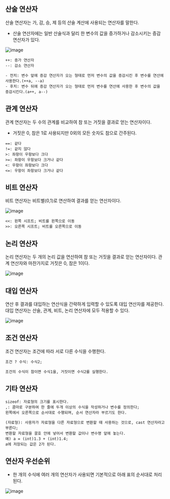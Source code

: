 ## 산술 연산자

산술 연산자는 가, 감, 승, 제 등의 산술 계산에 사용되는 연산자를 말한다.

- 산술 연산자에는 일반 산술식과 달리 한 변수의 값을 증가하거나 감소시키는 증감 연산자가 있다.

 ![image](https://github.com/user-attachments/assets/c884bc5d-c0a3-4dab-b9dc-b8e5e4d2f64f)

```
++: 증가 연산자
--: 감소 연산자

- 전치: 변수 앞에 증감 연산자가 오는 형태로 먼저 변수의 값을 증감시킨 후 변수를 연산에 사용한다.(++a, --a)
- 후치: 변수 뒤에 증감 연산자가 오는 형태로 먼저 변수를 연산에 사용한 후 변수의 값을 증감시킨다.(a++, a--)
```

## 관계 연산자

관계 연산자는 두 수의 관계를 비교하여 참 또는 거짓을 결과로 얻는 연산자이다.

- 거짓은 0, 참은 1로 사용되지만 0외의 모든 숫자도 참으로 간주된다.

```
==: 같다
!=: 같지 않다
>: 좌항이 우항보다 크다
>=: 좌항이 우항보다 크거나 같다
<: 우항이 좌항보다 크다
<=: 우항이 좌항보다 크거나 같다
```

## 비트 연산자

비트 연산자는 비트별(0,1)로 연산하여 결과를 얻는 연산자이다.

![image](https://github.com/user-attachments/assets/7b871afb-a551-4f7f-9aee-5c2a306de07a)

```
<<: 왼쪽 시프트; 비트를 왼쪽으로 이동
>>: 오른쪽 시프트; 비트를 오른쪽으로 이동
```

## 논리 연산자

논리 연산자는 두 개의 논리 값을 연산하여 참 또는 거짓을 결과로 얻는 연산자이다. 관계 연산자와 마찬가지로 거짓은 0, 참은 1이다.

![image](https://github.com/user-attachments/assets/e536e003-a83e-43a4-a812-41c5930b1175)

## 대입 연산자

연산 후 결과를 대입하는 연산식을 간략하게 입력할 수 있도록 대입 연산자를 제공한다. 대입 연산자는 산술, 관계, 비트, 논리 연산자에 모두 적용할 수 있다.

![image](https://github.com/user-attachments/assets/14fb75ef-1fff-47f3-bfd9-e1a0936d0905)

## 조건 연산자

조건 연산자는 조건에 따라 서로 다른 수식을 수행한다.

```
조건 ? 수식: 수식2;

조건의 수식이 참이면 수식1을, 거짓이면 수식2를 실행한다.
```

## 기타 연산자

```
sizeof: 자료형의 크기를 표시한다.
,: 콤마로 구분하여 한 줄에 두개 이상의 수식을 작성하거나 변수를 정의한다;
왼쪽에서 오른쪽으로 순서대로 수행되며, 순서 연산자라 부르기도 한다.

(자료형): 사용자가 자료형을 다른 자료형으로 변환할 때 사용하는 것으로, cast 연산자라고 부른다;
변환할 자료형을 괄호 안에 넣어서 변환할 값이나 변수명 앞에 놓는다.
예) a = (int)1.3 + (int)1.4;
a에 저장되는 값은 2가 된다.
```

## 연산자 우선순위

- 한 개의 수식에 여러 개의 연산자가 사용되면 기본적으로 아래 표의 순서대로 처리된다.

![image](https://github.com/user-attachments/assets/7f2709a6-fcd8-4c80-9701-a36f4e637b1d)







